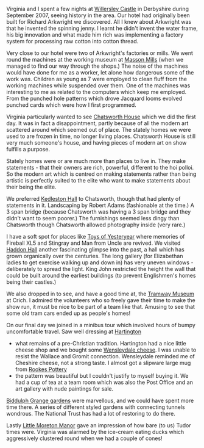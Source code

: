 Virginia and I spent a few nights at
[Willersley Castle](https://www.christianguild.co.uk/willersley/)
in Derbyshire during September 2007, seeing history in the area. Our hotel had originally been built for Richard Arkwright we discovered. All I knew about Arkwright was that he invented the spinning jenny. I learnt he didn't invent the water frame, his big innovation and what made him rich was implementing a factory system for processing raw cotton into cotton thread.

Very close to our hotel were two of Arkwright's factories or mills. We went round the machines at the working museum at
[Masson Mills](https://www.massonmills.co.uk/)
(when we managed to find our way through the shops.) The noise of the machines would have done for me as a worker, let alone how dangerous some of the work was. Children as young as 7 were employed to clean fluff from the working machines while suspended over them. One of the machines was interesting to me as related to the computers which keep me employed. From the punched hole patterns which drove Jacquard looms evolved punched cards which were how I first programmed.

Virginia particularly wanted to see
[Chatsworth House](https://www.chatsworth.org/) which we did the first day. It was in fact a disappointment, partly because of all the modern art scattered around which seemed out of place. The stately homes we were used to are frozen in time, no longer living places. Chatsworth House is still very much someone's house, and having pieces of modern art on show fulfills a purpose.

Stately homes were or are much more than places to live in. They make statements - that their owners are rich, powerful, different to the hoi polloi. So the modern art which is centred on making statements rather than being artistic is perfectly suited to the elite who want to make statements about their being the elite.

We preferred
[Kedleston Hall](https://www.nationaltrust.org.uk/kedleston-hall)
to Chatsworth, though that had plenty of statements in it. Landscaping by Robert Adams (fashionable at the time.) A 3 span bridge (because Chatsworth was having a 3 span bridge and they didn't want to seem poorer.) The furnishings seemed less dingy than Chatsworth though Chatsworth allowed photography inside (very rare.)

I have a soft spot for places like
[Toys of Yesteryear](http://www.toysofyesteryear.co.uk/)
where memories of Fireball XL5 and Stingray and Man from Uncle are revived. We visited
[Haddon Hall](https://www.haddonhall.co.uk/)
another fascinating glimpse into the past, a hall which has grown organically over the centuries. The long gallery (for Elizabethan ladies to get exercise walking up and down in) has very uneven windows - deliberately to spread the light. King John restricted the height the wall that could be built around the earliest buildings (to prevent Englishmen's homes being their castles.)

We also dropped in to see, and have a good time at, the
[Tramway Museum](https://www.tramway.co.uk/)
at Crich. I admired the volunteers who so freely gave their time to make the show run, it must be nice to be part of a team like that. Amusing to see that some old tram cars ended up as people's homes!

On our final day we joined in a minibus tour which involved hours of bumpy uncomfortable travel. Saw well dressing at
[Hartington](http://www.derbyshireuk.net/hart.html)
- what remains of a pre-Christian tradition. Hartington had a nice little cheese shop and we bought some
[Wensleydale cheese](https://www.wensleydale.co.uk/).
I was unable to resist the Wallace and Gromit connection. Wensleydale reminded me of Cheshire cheese, not a strong taste. I almost got a slipware large mug from
[Rookes Pottery](http://www.rookespottery.co.uk/)
- the pattern was beautiful but I couldn't justify to myself buying it. We had a cup of tea at a team room which was also the Post Office and an art gallery with nude paintings for sale.

[Biddulph Grange gardens](https://www.nationaltrust.org.uk/biddulph-grange-garden)
were marvellous, and we could have spent more time there. A series of different styled gardens with connecting tunnels wondrous. The National Trust has had a lot of restoring to do there.

Lastly [Little Moreton Manor](https://www.nationaltrust.org.uk/little-moreton-hall)
gave an impression of how bare (to us) Tudor times were. Virginia was alarmed by the ice-cream eating ducks which aggressively clustered round when we had a couple of cones!

